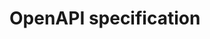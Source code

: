 <a id="server-openapi"></a>

# OpenAPI specification

<!-- this page cannot be properly rendered in local environment, it should be build in CI first --><!DOCTYPE html>
<html lang="en">
<head>
  <meta charset="utf-8" />
  <meta name="viewport" content="width=device-width, initial-scale=1" />
  <meta
    name="description"
    content="DataRentgen REST API - SwaggerUI"
  />
  <title>DataRentgen REST API - SwaggerUI</title>
  <link rel="stylesheet" href="https://cdn.jsdelivr.net/npm/swagger-ui-dist@5/swagger-ui.css" />
  <link rel="shortcut icon" href="../_static/icon.svg">
</head>
<body>
  <div id="swagger-ui"></div>
  <script src="https://cdn.jsdelivr.net/npm/swagger-ui-dist@5/swagger-ui-bundle.js" crossorigin></script>
  <script>
    window.onload = () => {
      window.ui = SwaggerUIBundle({
        url: '../../_static/openapi_server.json',
        dom_id: '#swagger-ui',
      });
    };
  </script>
</body>
</html>
